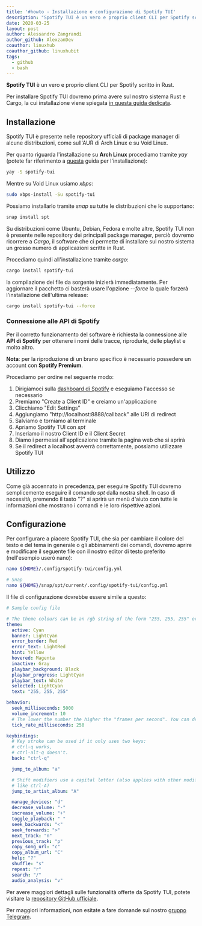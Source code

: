 ```yaml
---
title: '#howto - Installazione e configurazione di Spotify TUI'
description: "Spotify TUI è un vero e proprio client CLI per Spotify scritto in Rust."
date: 2020-03-25
layout: post
author: Alessandro Zangrandi
author_github: AlexzanDev
coauthor: linuxhub
coauthor_github: linuxhubit
tags:
  - github  
  - bash
---
```

**Spotify TUI** è un vero e proprio client CLI per Spotify scritto in Rust.

Per installare Spotify TUI dovremo prima avere sul nostro sistema Rust e Cargo, la cui installazione viene spiegata [in questa guida dedicata](https://linuxhub.it/articles/howto-come-installare-rust-e-cargo-con-rustup).

## Installazione

Spotify TUI è presente nelle repository ufficiali di package manager di alcune distribuzioni, come sull'AUR di Arch Linux e su Void Linux.

Per quanto riguarda l'installazione su **Arch Linux** procediamo tramite *yay* (potete far riferimento a <a href="https://linuxhub.it/articles/howto-introduzione-alla-aur-e-aur-helper#title2">questa</a> guida per l'installazione):

```bash
yay -S spotify-tui
```

Mentre su Void Linux usiamo *xbps*:
```bash
sudo xbps-install -Su spotify-tui
```

Possiamo installarlo tramite *snap* su tutte le distribuzioni che lo supportano:

```bash
snap install spt
```

Su distribuzioni come Ubuntu, Debian, Fedora e molte altre, Spotify TUI non è presente nelle repository dei principali package manager, perciò dovremo ricorrere a *Cargo*, il software che ci permette di installare sul nostro sistema un grosso numero di applicazioni scritte in Rust.

Procediamo quindi all'installazione tramite *cargo*:

```bash
cargo install spotify-tui
```

la compilazione dei file da sorgente inizierà immediatamente. Per aggiornare il pacchetto ci basterà usare l'opzione *--force* la quale forzerà l'installazione dell'ultima release:

```bash
cargo install spotify-tui --force

```

### Connessione alle API di Spotify

Per il corretto funzionamento del software è richiesta la connessione alle **API di Spotify** per ottenere i nomi delle tracce, riprodurle, delle playlist e molto altro.

**Nota**: per la riproduzione di un brano specifico è necessario possedere un account con **Spotify Premium**.

Procediamo per ordine nel seguente modo:

1. Dirigiamoci sulla [dashboard di Spotify](https://developer.spotify.com/dashboard/) e eseguiamo l'accesso se necessario
2. Premiamo "Create a Client ID" e creiamo un'applicazione
3. Clicchiamo "Edit Settings"
4. Aggiungiamo "http://localhost:8888/callback" alle URI di redirect
5. Salviamo e torniamo al terminale
6. Apriamo Spotify TUI con *spt*
7. Inseriamo il nostro Client ID e il Client Secret
8. Diamo i permessi all'applicazione tramite la pagina web che si aprirà
9. Se il redirect a localhost avverrà correttamente, possiamo utilizzare Spotify TUI

## Utilizzo

Come già accennato in precedenza, per eseguire Spotify TUI dovremo semplicemente eseguire il comando *spt* dalla nostra shell. In caso di necessità, premendo il tasto "?" si aprirà un menù d'aiuto con tutte le informazioni che mostrano i comandi e le loro rispettive azioni.

## Configurazione

Per configurare a piacere Spotify TUI, che sia per cambiare il colore del testo e del tema in generale o gli abbinamenti dei comandi, dovremo aprire e modificare il seguente file con il nostro editor di testo preferito (nell'esempio userò nano):

```bash
nano ${HOME}/.config/spotify-tui/config.yml

# Snap
nano ${HOME}/snap/spt/current/.config/spotify-tui/config.yml
```

Il file di configurazione dovrebbe essere simile a questo:

```yml
# Sample config file

# The theme colours can be an rgb string of the form "255, 255, 255" or a string that references the colours from your terminal theme: Reset, Black, Red, Green, Yellow, Blue, Magenta, Cyan, Gray, DarkGray, LightRed, LightGreen, LightYellow, LightBlue, LightMagenta, LightCyan, White.
theme:
  active: Cyan
  banner: LightCyan
  error_border: Red
  error_text: LightRed
  hint: Yellow
  hovered: Magenta
  inactive: Gray
  playbar_background: Black
  playbar_progress: LightCyan
  playbar_text: White
  selected: LightCyan
  text: "255, 255, 255"

behavior:
  seek_milliseconds: 5000
  volume_increment: 10
  # The lower the number the higher the "frames per second". You can decrease this number so that the audio visualisation is smoother but this can be expensive!
  tick_rate_milliseconds: 250

keybindings:
  # Key stroke can be used if it only uses two keys:
  # ctrl-q works,
  # ctrl-alt-q doesn't.
  back: "ctrl-q"

  jump_to_album: "a"

  # Shift modifiers use a capital letter (also applies with other modifier keys
  # like ctrl-A)
  jump_to_artist_album: "A"

  manage_devices: "d"
  decrease_volume: "-"
  increase_volume: "+"
  toggle_playback: " "
  seek_backwards: "<"
  seek_forwards: ">"
  next_track: "n"
  previous_track: "p"
  copy_song_url: "c"
  copy_album_url: "C"
  help: "?"
  shuffle: "s"
  repeat: "r"
  search: "/"
  audio_analysis: "v"
```

Per avere maggiori dettagli sulle funzionalità offerte da Spotify TUI, potete visitare la [repository GitHub ufficiale](https://github.com/Rigellute/spotify-tui).

Per maggiori informazioni, non esitate a fare domande sul nostro [gruppo Telegram](https://t.me/linuxpeople).